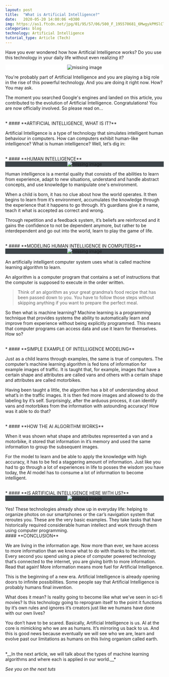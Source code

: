 ```yaml
---
layout: post
title:  "What is Artificial Intelligence?"
date:   2020-05-20 14:00:06 +0300
img: https://as1.ftcdn.net/jpg/01/95/57/06/500_F_195570681_6MwgykPMSlClarv0or2m3dBqQToCF0fB.jpg
categories: blog
technology: Artificial Intelligence
tutorial_type: Article (Tech)
---
```




Have you ever wondered how how Artificial Intelligence works? Do you use this technology in your daily life without even realizing it?

   <div align="center" style="background-color:#fff"> 
     <img srcset="https://as1.ftcdn.net/jpg/01/95/57/06/500_F_195570681_6MwgykPMSlClarv0or2m3dBqQToCF0fB.jpg 1x, https://as1.ftcdn.net/jpg/01/95/57/06/500_F_195570681_6MwgykPMSlClarv0or2m3dBqQToCF0fB.jpg 2x" alt="missing image"/>
   </div> 




You're probably part of Artificial Intelligence and you are playing a big role in the rise of this powerful technology. And you are doing it right now. How? You may ask.

The moment you searched Google's engines and landed on this article, you contributed to the evolution of Artificial Intelligence. Congratulations! You are now officially involved. So please read on...

 <br>
* #### **ARTIFICIAL INTELLIGENCE, WHAT IS IT?**

Artificial Intelligence is a type of technology that simulates intelligent human behaviour in computers.
How can computers exhibit human-like intelligence? What is human intelligence? Well, let’s dig in:

 <br>
* #### **HUMAN INTELLIGENCE**

  <div align="center" style="background-color:#3d4449"> 
     <img srcset="https://images.unsplash.com/photo-1563531090307-fab31bb9fc93?ixlib=rb-1.2.1&ixid=eyJhcHBfaWQiOjEyMDd9&auto=format&fit=crop&w=1000&q=80 1x, https://images.unsplash.com/photo-1563531090307-fab31bb9fc93?ixlib=rb-1.2.1&ixid=eyJhcHBfaWQiOjEyMDd9&auto=format&fit=crop&w=600&q=80 2x" alt="missing image"/>
   </div>



Human intelligence is a mental quality that consists of the abilities to learn from experience, adapt to new situations, understand and handle abstract concepts, and use knowledge to manipulate one's environment.

When a child is born, it has no clue about how the world operates. It then begins to learn from it’s environment, accumulates the knowledge through the experience that it happens to go through. It’s guardians give it a name, teach it what is accepted as correct and wrong.

Through repetition and a feedback system, it’s beliefs are reinforced and it gains the confidence to not be dependent anymore, but rather to be interdependent and go out into the world, learn to play the game of life.

 <br>
 * #### **MODELING HUMAN INTELLIGENCE IN COMPUTERS**

<div align="center" style="background-color:#3d4449"> 
     <img srcset="https://images.unsplash.com/photo-1515879218367-8466d910aaa4?ixlib=rb-1.2.1&auto=format&fit=crop&w=1020&q=80 1x, https://images.unsplash.com/photo-1515879218367-8466d910aaa4?ixlib=rb-1.2.1&auto=format&fit=crop&w=660&q=80 2x" alt="missing image">
   </div>
 
<br>
An artificially intelligent computer system uses what is called machine learning algorithm to learn.

An algorithm is a computer program that contains a set of instructions that the computer is supposed to execute in the order written. 

>Think of  an algorithm as your great grandma’s food recipe that has been passed down to you. You have to follow those steps without skipping anything if you want to prepare the perfect meal.

So then what is machine learning?
Machine learning is a programming technique that provides systems the ability to automatically learn and improve from experience without being explicitly programmed. This means that computer programs can access data and use it learn for themselves. How so?

 <br>
 * #### **SIMPLE EXAMPLE OF INTELLIGENCE MODELING**

Just as a child learns through examples, the same is true of computers. The computer’s machine learning algorithm is fed tons of information for example images of traffic. It is taught that, for example, images that have a certain shape and attributes are called vans and others with a certain shape and attributes are called motorbikes. 

Having been taught a little, the algorithm has a bit of understanding about what’s in the traffic images. It is then fed more images and allowed to do the labeling by it’s self. Surprisingly, after the arduous process, it can identify vans and motorbikes from the information with astounding accuracy!
How was it able to do that?

 <br>
* #### **HOW THE AI ALGORITHM WORKS**

When it was shown what shape and attributes represented a van and a motorbike, it stored that information in it’s memory and used the same information to group the subsequent images.

For the model to learn and be able to apply the knowledge with high accuracy, it has to be fed a staggering amount of information. Just like you had to go through a lot of experiences in life to posses the wisdom you have today, the AI model has to consume a lot of information to become intelligent.
 
 <br>
* #### **IS ARTIFICIAL INTELLIGENCE HERE WITH US?**

   <div align="center" style="background-color:#3d4449"> 
     <img srcset="https://images.pexels.com/photos/3473411/pexels-photo-3473411.jpeg?auto=compress&cs=tinysrgb&dpr=2&h=750&w=500 1x, https://images.pexels.com/photos/3473411/pexels-photo-3473411.jpeg?auto=compress&cs=tinysrgb&dpr=2&h=750&w=300 2x" alt="missing image">
   </div> 

 <br>
Yes! These technologies already show up in everyday life: helping to organize photos on our smartphones or the car’s navigation system that reroutes you. These are the very basic examples. They take tasks that have historically required considerable human intellect and work through them using computer programming.


 <br>
#### **CONCLUSION**

We are living in the information age. Now more than ever, we have access to more information than we know what to do with thanks to the internet. Every second you spend using a piece of computer powered technology that’s connected to the internet, you are giving birth to more information. Read that again! More information means more fuel for Artificial Intelligence.

This is the beginning of a new era. Artificial Intelligence is already opening doors to infinite possibilities. Some people say that Artificial Intelligence is probably humans final invention. 

What does it mean? Is reality going to become like what we’ve seen in sci-fi movies? 
Is this technology going to reprogram itself to the point it functions by it’s own rules and ignores it’s creators just like we humans have done with our own lives?

You don’t have to be scared. Basically, Artificial Intelligence is us. AI at the core is mimicking who we are as humans. It’s mirroring us back to us. And this is good news because eventually we will see who we are, learn and evolve past our limitations as humans on this living organism called earth.

<br>
*__In the next article, we will talk about the types of machine learning algorithms and where each is applied in our world.__*

*See you on the next tuts*


